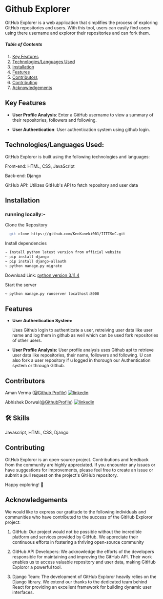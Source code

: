 
# Github Explorer

GitHub Explorer is a web application that simplifies the process of exploring GitHub repositories and users. With this tool, users can easily find users using there username and exploror their repositories and can fork them.



##### Table of Contents
1. [Key Features](#Key-Features) 
2. [Technologies/Languages Used](#Technologies/Languages-Used)  
3. [Installation](#Installation)
4. [Features](#Features)
5. [Contributors](#Contributors)
6. [Contributing](#Contributing)
7. [Acknowledgements](#Acknowledgements)


  





##  Key Features

- **User Profile Analysis**: Enter a GitHub username to view a  summary of their repositories, followers and following.

- **User Authentication**: User authentication system using github login.


## Technologies/Languages Used:

GitHub Exploror is built using the following technologies and languages:

Front-end: HTML, CSS, JavaScript 
           
 Back-end: Django
 
GitHub API: Utilizes GitHub's API to fetch repository and user data
## Installation
### running locally:-

Clone the Repository

```bash
  git clone https://github.com/KenKaneki001/IITISoC.git
```


Install dependencies

```bash
~ Install python latest version from official website
~ pip install django
~ pip install django-allauth
~ python manage.py migrate
 ```
  Download Link:
   [ python version 3.11.4](https://www.python.org/ftp/python/3.11.4/python-3.11.4-amd64.exe)

Start the server

```bash
~ python manage.py runserver localhost:8000
```


## Features
 
- **User Authentication System:**
   
    Uses Github login to authenticate a user, retreiving user data like user name and log them in github as well which can be used fork repositories of other users.

 - **User Profile Analysis:**
   User profile analysis uses Github api to retrieve user data like repositories, their name, followers and following.
   U can also fork a user repository if u logged in thorough our Authentication system or through Github.

    
 
## Contributors

Aman Verma ([@Github Profile](https://github.com/KenKaneki001))
[![linkedin](https://img.shields.io/badge/linkedin-0A66C2?style=for-the-badge&logo=linkedin&logoColor=white)](https://www.linkedin.com/in/aman-verma-35321026b/)

Abhishek Dorwal([@GithubProfile](https://github.com/abhidrwl))
[![linkedin](https://img.shields.io/badge/linkedin-0A66C2?style=for-the-badge&logo=linkedin&logoColor=white)](https://www.linkedin.com/in/abhishek-dorwal-32898212b/)


## 🛠 Skills
Javascript, HTML, CSS, Django


## Contributing

GitHub Exploror is an open-source project. Contributions and feedback from the community are highly appreciated. If you encounter any issues or have suggestions for improvements, please feel free to create an issue or submit a pull request on the project's GitHub repository.

Happy exploring! 🚀


## Acknowledgements

We would like to express our gratitude to the following individuals and communities who have contributed to the success of the GitHub Exploror project:

1. GitHub: Our project would not be possible without the incredible platform and services provided by GitHub. We appreciate their continuous efforts in fostering a thriving open-source community

2. GitHub API Developers: We acknowledge the efforts of the developers responsible for maintaining and improving the GitHub API. Their work enables us to access valuable repository and user data, making GitHub Exploror a powerful tool.

3. Django Team: The development of GitHub Exploror heavily relies on the Django library. We extend our thanks to the dedicated team behind React for providing an excellent framework for building dynamic user interfaces.






